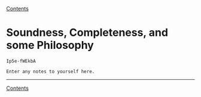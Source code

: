 [Contents](contents.html)

# Soundness, Completeness, and some Philosophy

```youtube
Ip5e-fWEkbA
```

```textbox {id=sound-complete-notes}
Enter any notes to yourself here.
```


---

[Contents](contents.html)
